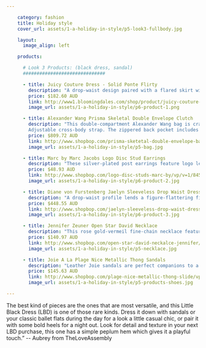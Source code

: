 ```yaml
---

    category: fashion
    title: Holiday style
    cover_url: assets/1-a-holiday-in-style/p5-look3-fullbody.jpg

    layout:
      image_align: left

    products:

      # Look 3 Products: (black dress, sandal)
      ##############################

      - title: Juicy Couture Dress - Solid Ponte Flirty
        description: "A drop-waist design paired with a flared skirt with pleated detail. This dress made out of viscose, polyamide and elastane is designed to leave you feeling cute and flirty for both night and day."
        price: $182.60 AUD
        link: http://www1.bloomingdales.com/shop/product/juicy-couture-dress-solid-ponte-flirty?ID=836208&CategoryID=2911&LinkType=PDPZ1#fn%3Dspp%3D2
        image_url: assets/1-a-holiday-in-style/p6-product-1.png

      - title: Alexander Wang Prisma Skeletal Double Envelope Clutch
        description: "This double-compartment Alexander Wang bag is crafted in smooth leather and punctuated with rose gold-tone metal corners at the base. Slim center pocket and a magnetic front flap.
        Adjustable cross-body strap. The zippered back pocket includes a bill slot and 8 card slots. Lined, 1-pocket interior. Dust bag included. Leather: Calfskin."
        price: $809.72 AUD
        link: http://www.shopbop.com/prisma-sketetal-double-envelope-bag/vp/v=1/1570500715.htm?folderID=2534374302055387&fm=other-shopbysize-brand&colorId=13092
        image_url: assets/1-a-holiday-in-style/p5-bag.jpg

      - title: Marc by Marc Jacobs Logo Disc Stud Earrings
        description: "These silver-plated post earrings feature logo lettering at the disc. 12 mm wide."
        price: $48.93 AUD
        link: http://www.shopbop.com/logo-disc-studs-marc-by/vp/v=1/845524441937178.htm?fm=search-shopbysize
        image_url: assets/1-a-holiday-in-style/p6-product-2.jpg

      - title: Diane von Furstenberg Jaelyn Sleeveless Drop Waist Dress
        description: "A drop-waist profile lends a figure-flattering fit to a mid-weight jersey DVF dress. Topstitched panels conform the silhouette, and a ruffle hem lends flirty movement. Fabric: Mid-weight jersey."
        price: $448.55 AUD
        link: http://www.shopbop.com/jaelyn-sleeveless-drop-waist-dress/vp/v=1/1589968732.htm?folderID=2534374302023737&colorId=12867&extid=affprg-2687457
        image_url: assets/1-a-holiday-in-style/p6-product-3.jpg

      - title: Jennifer Zeuner Open Star David Necklace
        description: "This rose gold-vermeil fine-chain necklace features a Star of David charm. Lobster-claw clasp. 17 inches (43 cm) long."
        price: $140.97 AUD
        link: http://www.shopbop.com/open-star-david-neckalce-jennifer/vp/v=1/845524441903674.htm?fm=search-shopbysize
        image_url: assets/1-a-holiday-in-style/p5-necklace.jpg

      - title: Joie A La Plage Nice Metallic Thong Sandals
        description: "Leather Joie sandals are perfect companions to a poolside look. Slip-on, T-strap design with a metallic, lizard-embossed band. Leather sole. Leather: Cowhide. Made in Italy."
        price: $145.63 AUD
        link: http://www.shopbop.com/plage-nice-metallic-thong-slide/vp/v=1/1594604323.htm?folderID=2534374302112443&fm=other-shopbysize&colorId=10815
        image_url: assets/1-a-holiday-in-style/p5-products-shoes.jpg

---
```


The best kind of pieces are the ones that are most versatile, and this Little Black Dress (LBD) is one of those rare kinds. Dress it down with sandals or your classic ballet flats during the day for a look a little casual chic, or pair it with some bold heels for a night out. Look for detail and texture in your next LBD purchase, this one has a simple peplum hem which gives it a playful touch.” -- Aubrey from TheLoveAssembly
